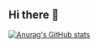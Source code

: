 ## Hi there 👋

[![Anurag's GitHub stats](https://github-readme-stats.vercel.app/api?username=chaunmt)](https://github.com/chaunmt/github-readme-stats&theme=transparent)

<!--
**chaunmt/chaunmt** is a ✨ _special_ ✨ repository because its `README.md` (this file) appears on your GitHub profile.

Here are some ideas to get you started:

- 🔭 I’m currently working on ...
- 🌱 I’m currently learning ...
- 👯 I’m looking to collaborate on ...
- 🤔 I’m looking for help with ...
- 💬 Ask me about ...
- 📫 How to reach me: ...
- 😄 Pronouns: ...
- ⚡ Fun fact: ...
-->
